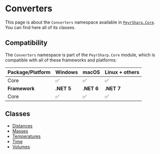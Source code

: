 # Converters
This page is about the `Converters` namespace available in [`PeyrSharp.Core`](/core).
You can find here all of its classes.

## Compatibility

The `Converters` namespace is part of the `PeyrSharp.Core` module, which is compatible with all of these frameworks and platforms:

| Package/Platform 	| Windows 	| macOS 	| Linux + others 	|
|------------------	|---------	|-------	|----------------	|
| Core            	| ✅       	| ✅     	| ✅              	|
| **Framework**         | **.NET 5** | **.NET 6**  | **.NET 7** |
| Core            	| ✅       	| ✅     	| ✅              	|

## Classes
- [Distances](/core/converters/distances.md)
- [Masses](/core/converters/masses.md)
- [Temperatures](/core/converters/temperatures.md)
- [Time](/core/converters/time.md)
- [Volumes](/core/converters/volumes.md)